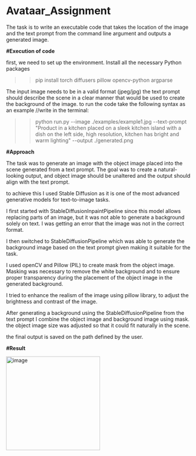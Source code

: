 # Avataar_Assignment
The task is to write an executable code that takes the location of the image and the text prompt from the command line argument and outputs a generated image.

**#Execution of code**

first, we need to set up the environment.
Install all the necessary Python packages 

>> pip install torch diffusers pillow opencv-python argparse

The input image needs to be in a valid format (jpeg/jpg)
the text prompt should describe the scene in a clear manner that would be used to create the background of the image.
to run the code take the following syntax as an example //write in the terminal:

>> python run.py --image ./examples/example1.jpg --text-prompt "Product in a kitchen placed on a sleek kitchen island with a dish on the left side, high resolution, kitchen has bright and warm lighting" --output ./generated.png

**#Approach**

The task was to generate an image with the object image placed into the scene generated from a text prompt. The goal was to create a natural-looking output, and object image should be unaltered and the output should align with the text prompt.

to achieve this I used Stable Diffusion as it is one of the most advanced generative models for text-to-image tasks.

I first started with StableDiffusionInpaintPipeline since this model allows replacing parts of an image, but it was not able to generate a background solely on text. I was getting an error that the image was not in the correct format. 

I then switched to StableDiffusionPipeline which was able to generate the background image based on the text prompt given making it suitable for the task. 

I used openCV and Pillow (PIL) to create mask from the object image. Masking was necessary to remove the white background and to ensure proper transparency during the placement of the object image in the generated background.

I tried to enhance the realism of the image using pillow library, to adjust the brightness and contrast of the image.

After generating a background using the StableDiffusionPipeline from the text prompt I combine the object image and background image using mask. the object image size was adjusted so that it could fit naturally in the scene.

the final output is saved on the path defined by the user.

**#Result**

<img width="255" alt="image" src="https://github.com/user-attachments/assets/c4ce27ce-e6b8-44b9-939a-6e62c5b93003">

